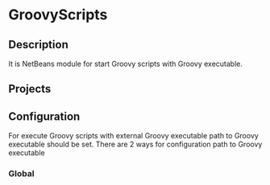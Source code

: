 # GroovyScripts
## Description
It is NetBeans module for start Groovy scripts with Groovy executable.
## Projects

## Configuration
For execute Groovy scripts with external Groovy executable path to Groovy executable should be set. 
There are 2 ways for configuration path to Groovy executable
### Global
